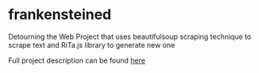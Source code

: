 # frankensteined
Detourning the Web Project that uses beautifulsoup scraping technique to scrape text and RiTa.js library to generate new one

Full project description can be found [here](http://www.itpruta.com/do-america-wonderful-again/)
